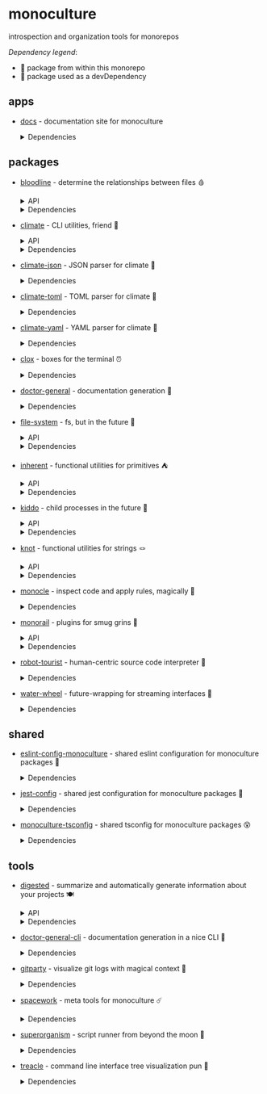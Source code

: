 # monoculture

introspection and organization tools for monorepos

*Dependency legend*:

 - 🦴 package from within this monorepo
 - 🧪 package used as a devDependency

## apps

 * [docs](https://github.com/brekk/monoculture/tree/main/apps/docs) - documentation site for monoculture

   <details><summary>Dependencies</summary>

    - [@chakra-ui/react](https://www.npmjs.com/package/@chakra-ui/react)
    - [@chakra-ui/system](https://www.npmjs.com/package/@chakra-ui/system)
    - [@emotion/react](https://www.npmjs.com/package/@emotion/react)
    - [@emotion/styled](https://www.npmjs.com/package/@emotion/styled)
    - [@mdi/js](https://www.npmjs.com/package/@mdi/js)
    - [framer-motion](https://www.npmjs.com/package/framer-motion)
    - [next](https://www.npmjs.com/package/next)
    - [nextra](https://www.npmjs.com/package/nextra)
    - [nextra-theme-docs](https://www.npmjs.com/package/nextra-theme-docs)
    - [react](https://www.npmjs.com/package/react)
    - [react-dom](https://www.npmjs.com/package/react-dom)
    - [@babel/core](https://www.npmjs.com/package/@babel/core) 🧪
    - [@testing-library/dom](https://www.npmjs.com/package/@testing-library/dom) 🧪
    - [@testing-library/jest-dom](https://www.npmjs.com/package/@testing-library/jest-dom) 🧪
    - [@testing-library/react](https://www.npmjs.com/package/@testing-library/react) 🧪
    - [@testing-library/user-event](https://www.npmjs.com/package/@testing-library/user-event) 🧪
    - [@types/jest](https://www.npmjs.com/package/@types/jest) 🧪
    - [@types/react](https://www.npmjs.com/package/@types/react) 🧪
    - [doctor-general-cli](https://github.com/brekk/monoculture/tree/main/tools/doctor-general-cli) 🦴 🧪
    - [dotenv-cli](https://www.npmjs.com/package/dotenv-cli) 🧪
    - [eslint](https://www.npmjs.com/package/eslint) 🧪
    - [eslint-config-monoculture](https://github.com/brekk/monoculture/tree/main/shared/eslint-config-monoculture) 🦴 🧪
    - [eslint-plugin-next](https://www.npmjs.com/package/eslint-plugin-next) 🧪
    - [eslint-plugin-prettier](https://www.npmjs.com/package/eslint-plugin-prettier) 🧪
    - [eslint-plugin-react](https://www.npmjs.com/package/eslint-plugin-react) 🧪
    - [eslint-plugin-react-hooks](https://www.npmjs.com/package/eslint-plugin-react-hooks) 🧪
    - [jest](https://www.npmjs.com/package/jest) 🧪
    - [jest-environment-jsdom](https://www.npmjs.com/package/jest-environment-jsdom) 🧪
    - [monoculture-tsconfig](https://github.com/brekk/monoculture/tree/main/shared/monoculture-tsconfig) 🦴 🧪
    - [nps](https://www.npmjs.com/package/nps) 🧪
    - [prettier](https://www.npmjs.com/package/prettier) 🧪
    - [typescript](https://www.npmjs.com/package/typescript) 🧪

   </details>

## packages

 * [bloodline](https://github.com/brekk/monoculture/tree/main/packages/bloodline) - determine the relationships between files 🩸

   <details><summary>API</summary>

    - [executables](https://brekk.github.io/monoculture/bloodline/executables)
    - [tree](https://brekk.github.io/monoculture/bloodline/tree)

   </details>

   <details><summary>Dependencies</summary>

    - [chalk](https://www.npmjs.com/package/chalk)
    - [climate](https://github.com/brekk/monoculture/tree/main/packages/climate) 🦴
    - [dependency-tree](https://www.npmjs.com/package/dependency-tree)
    - [file-system](https://github.com/brekk/monoculture/tree/main/packages/file-system) 🦴
    - [fluture](https://www.npmjs.com/package/fluture)
    - [inherent](https://github.com/brekk/monoculture/tree/main/packages/inherent) 🦴
    - [kiddo](https://github.com/brekk/monoculture/tree/main/packages/kiddo) 🦴
    - [knot](https://github.com/brekk/monoculture/tree/main/packages/knot) 🦴
    - [precinct](https://www.npmjs.com/package/precinct)
    - [ramda](https://www.npmjs.com/package/ramda)
    - [ts-graphviz](https://www.npmjs.com/package/ts-graphviz)
    - [doctor-general-cli](https://github.com/brekk/monoculture/tree/main/tools/doctor-general-cli) 🦴 🧪
    - [dotenv-cli](https://www.npmjs.com/package/dotenv-cli) 🧪
    - [eslint-config-monoculture](https://github.com/brekk/monoculture/tree/main/shared/eslint-config-monoculture) 🦴 🧪
    - [jest-config](https://github.com/brekk/monoculture/tree/main/shared/jest-config) 🦴 🧪
    - [nps](https://www.npmjs.com/package/nps) 🧪

   </details>

 * [climate](https://github.com/brekk/monoculture/tree/main/packages/climate) - CLI utilities, friend 👯

   <details><summary>API</summary>

    - [builder](https://brekk.github.io/monoculture/climate/builder)

   </details>

   <details><summary>Dependencies</summary>

    - [chalk](https://www.npmjs.com/package/chalk)
    - [envtrace](https://www.npmjs.com/package/envtrace)
    - [file-system](https://github.com/brekk/monoculture/tree/main/packages/file-system) 🦴
    - [ramda](https://www.npmjs.com/package/ramda)
    - [dotenv-cli](https://www.npmjs.com/package/dotenv-cli) 🧪
    - [eslint](https://www.npmjs.com/package/eslint) 🧪
    - [eslint-config-monoculture](https://github.com/brekk/monoculture/tree/main/shared/eslint-config-monoculture) 🦴 🧪
    - [eslint-plugin-prettier](https://www.npmjs.com/package/eslint-plugin-prettier) 🧪
    - [jest](https://www.npmjs.com/package/jest) 🧪
    - [nps](https://www.npmjs.com/package/nps) 🧪
    - [prettier](https://www.npmjs.com/package/prettier) 🧪
    - [smol-toml](https://www.npmjs.com/package/smol-toml) 🧪
    - [strip-ansi](https://www.npmjs.com/package/strip-ansi) 🧪

   </details>

 * [climate-json](https://github.com/brekk/monoculture/tree/main/packages/climate-json) - JSON parser for climate 🐐

   <details><summary>Dependencies</summary>

    - [ramda](https://www.npmjs.com/package/ramda)
    - [climate](https://github.com/brekk/monoculture/tree/main/packages/climate) 🦴 🧪
    - [dotenv-cli](https://www.npmjs.com/package/dotenv-cli) 🧪
    - [eslint-config-monoculture](https://github.com/brekk/monoculture/tree/main/shared/eslint-config-monoculture) 🦴 🧪
    - [fluture](https://www.npmjs.com/package/fluture) 🧪
    - [jest-config](https://github.com/brekk/monoculture/tree/main/shared/jest-config) 🦴 🧪
    - [nps](https://www.npmjs.com/package/nps) 🧪

   </details>

 * [climate-toml](https://github.com/brekk/monoculture/tree/main/packages/climate-toml) - TOML parser for climate 🍅

   <details><summary>Dependencies</summary>

    - [ramda](https://www.npmjs.com/package/ramda)
    - [smol-toml](https://www.npmjs.com/package/smol-toml)
    - [climate](https://github.com/brekk/monoculture/tree/main/packages/climate) 🦴 🧪
    - [dotenv-cli](https://www.npmjs.com/package/dotenv-cli) 🧪
    - [eslint-config-monoculture](https://github.com/brekk/monoculture/tree/main/shared/eslint-config-monoculture) 🦴 🧪
    - [fluture](https://www.npmjs.com/package/fluture) 🧪
    - [jest-config](https://github.com/brekk/monoculture/tree/main/shared/jest-config) 🦴 🧪
    - [nps](https://www.npmjs.com/package/nps) 🧪

   </details>

 * [climate-yaml](https://github.com/brekk/monoculture/tree/main/packages/climate-yaml) - YAML parser for climate 🍠

   <details><summary>Dependencies</summary>

    - [ramda](https://www.npmjs.com/package/ramda)
    - [yaml](https://www.npmjs.com/package/yaml)
    - [climate](https://github.com/brekk/monoculture/tree/main/packages/climate) 🦴 🧪
    - [dotenv-cli](https://www.npmjs.com/package/dotenv-cli) 🧪
    - [eslint-config-monoculture](https://github.com/brekk/monoculture/tree/main/shared/eslint-config-monoculture) 🦴 🧪
    - [fluture](https://www.npmjs.com/package/fluture) 🧪
    - [jest-config](https://github.com/brekk/monoculture/tree/main/shared/jest-config) 🦴 🧪
    - [nps](https://www.npmjs.com/package/nps) 🧪

   </details>

 * [clox](https://github.com/brekk/monoculture/tree/main/packages/clox) - boxes for the terminal ⏰

   <details><summary>Dependencies</summary>

    - [ansi-align](https://www.npmjs.com/package/ansi-align)
    - [camelcase](https://www.npmjs.com/package/camelcase)
    - [chalk](https://www.npmjs.com/package/chalk)
    - [dotenv-cli](https://www.npmjs.com/package/dotenv-cli)
    - [ramda](https://www.npmjs.com/package/ramda)
    - [string-length](https://www.npmjs.com/package/string-length)
    - [widest-line](https://www.npmjs.com/package/widest-line)
    - [wrap-ansi](https://www.npmjs.com/package/wrap-ansi)
    - [eslint-config-monoculture](https://github.com/brekk/monoculture/tree/main/shared/eslint-config-monoculture) 🦴 🧪
    - [jest-config](https://github.com/brekk/monoculture/tree/main/shared/jest-config) 🦴 🧪
    - [nps](https://www.npmjs.com/package/nps) 🧪

   </details>

 * [doctor-general](https://github.com/brekk/monoculture/tree/main/packages/doctor-general) - documentation generation 🩻

   <details><summary>Dependencies</summary>

    - [climate](https://github.com/brekk/monoculture/tree/main/packages/climate) 🦴
    - [file-system](https://github.com/brekk/monoculture/tree/main/packages/file-system) 🦴
    - [fluture](https://www.npmjs.com/package/fluture)
    - [inherent](https://github.com/brekk/monoculture/tree/main/packages/inherent) 🦴
    - [kiddo](https://github.com/brekk/monoculture/tree/main/packages/kiddo) 🦴
    - [knot](https://github.com/brekk/monoculture/tree/main/packages/knot) 🦴
    - [ramda](https://www.npmjs.com/package/ramda)
    - [dotenv-cli](https://www.npmjs.com/package/dotenv-cli) 🧪
    - [envtrace](https://www.npmjs.com/package/envtrace) 🧪
    - [esbuild](https://www.npmjs.com/package/esbuild) 🧪
    - [eslint-config-monoculture](https://github.com/brekk/monoculture/tree/main/shared/eslint-config-monoculture) 🦴 🧪
    - [jest-environment-jsdom](https://www.npmjs.com/package/jest-environment-jsdom) 🧪
    - [madge](https://www.npmjs.com/package/madge) 🧪
    - [nps](https://www.npmjs.com/package/nps) 🧪
    - [strip-ansi](https://www.npmjs.com/package/strip-ansi) 🧪
    - [xtrace](https://www.npmjs.com/package/xtrace) 🧪

   </details>

 * [file-system](https://github.com/brekk/monoculture/tree/main/packages/file-system) - fs, but in the future 🔮

   <details><summary>API</summary>

    - [fs](https://brekk.github.io/monoculture/file-system/fs)

   </details>

   <details><summary>Dependencies</summary>

    - [find-up](https://www.npmjs.com/package/find-up)
    - [fluture](https://www.npmjs.com/package/fluture)
    - [ramda](https://www.npmjs.com/package/ramda)
    - [@testing-library/jest-dom](https://www.npmjs.com/package/@testing-library/jest-dom) 🧪
    - [dotenv-cli](https://www.npmjs.com/package/dotenv-cli) 🧪
    - [eslint-config-monoculture](https://github.com/brekk/monoculture/tree/main/shared/eslint-config-monoculture) 🦴 🧪
    - [jest](https://www.npmjs.com/package/jest) 🧪
    - [jest-config](https://github.com/brekk/monoculture/tree/main/shared/jest-config) 🦴 🧪
    - [nps](https://www.npmjs.com/package/nps) 🧪

   </details>

 * [inherent](https://github.com/brekk/monoculture/tree/main/packages/inherent) - functional utilities for primitives ⛺️

   <details><summary>API</summary>

    - [primitives](https://brekk.github.io/monoculture/inherent/primitives)

   </details>

   <details><summary>Dependencies</summary>

    - [ramda](https://www.npmjs.com/package/ramda)
    - [dotenv-cli](https://www.npmjs.com/package/dotenv-cli) 🧪
    - [eslint-config-monoculture](https://github.com/brekk/monoculture/tree/main/shared/eslint-config-monoculture) 🦴 🧪
    - [jest-config](https://github.com/brekk/monoculture/tree/main/shared/jest-config) 🦴 🧪
    - [nps](https://www.npmjs.com/package/nps) 🧪

   </details>

 * [kiddo](https://github.com/brekk/monoculture/tree/main/packages/kiddo) - child processes in the future 👶

   <details><summary>API</summary>

    - [kiddo](https://brekk.github.io/monoculture/kiddo/kiddo)

   </details>

   <details><summary>Dependencies</summary>

    - [execa](https://www.npmjs.com/package/execa)
    - [fluture](https://www.npmjs.com/package/fluture)
    - [ramda](https://www.npmjs.com/package/ramda)
    - [@testing-library/jest-dom](https://www.npmjs.com/package/@testing-library/jest-dom) 🧪
    - [dotenv-cli](https://www.npmjs.com/package/dotenv-cli) 🧪
    - [eslint-config-monoculture](https://github.com/brekk/monoculture/tree/main/shared/eslint-config-monoculture) 🦴 🧪
    - [jest](https://www.npmjs.com/package/jest) 🧪
    - [jest-config](https://github.com/brekk/monoculture/tree/main/shared/jest-config) 🦴 🧪
    - [nps](https://www.npmjs.com/package/nps) 🧪

   </details>

 * [knot](https://github.com/brekk/monoculture/tree/main/packages/knot) - functional utilities for strings 🪢

   <details><summary>API</summary>

    - [knot](https://brekk.github.io/monoculture/knot/knot)

   </details>

   <details><summary>Dependencies</summary>

    - [chalk](https://www.npmjs.com/package/chalk)
    - [ramda](https://www.npmjs.com/package/ramda)
    - [dotenv-cli](https://www.npmjs.com/package/dotenv-cli) 🧪
    - [eslint-config-monoculture](https://github.com/brekk/monoculture/tree/main/shared/eslint-config-monoculture) 🦴 🧪
    - [jest-config](https://github.com/brekk/monoculture/tree/main/shared/jest-config) 🦴 🧪
    - [nps](https://www.npmjs.com/package/nps) 🧪

   </details>

 * [monocle](https://github.com/brekk/monoculture/tree/main/packages/monocle) - inspect code and apply rules, magically 🧐

   <details><summary>Dependencies</summary>

    - [climate](https://github.com/brekk/monoculture/tree/main/packages/climate) 🦴
    - [climate-json](https://github.com/brekk/monoculture/tree/main/packages/climate-json) 🦴
    - [climate-toml](https://github.com/brekk/monoculture/tree/main/packages/climate-toml) 🦴
    - [envtrace](https://www.npmjs.com/package/envtrace)
    - [fluture](https://www.npmjs.com/package/fluture)
    - [monorail](https://github.com/brekk/monoculture/tree/main/packages/monorail) 🦴
    - [ramda](https://www.npmjs.com/package/ramda)
    - [dotenv-cli](https://www.npmjs.com/package/dotenv-cli) 🧪
    - [esbuild](https://www.npmjs.com/package/esbuild) 🧪
    - [eslint-config-monoculture](https://github.com/brekk/monoculture/tree/main/shared/eslint-config-monoculture) 🦴 🧪
    - [execa](https://www.npmjs.com/package/execa) 🧪
    - [jest](https://www.npmjs.com/package/jest) 🧪
    - [jest-config](https://github.com/brekk/monoculture/tree/main/shared/jest-config) 🦴 🧪
    - [nps](https://www.npmjs.com/package/nps) 🧪
    - [robot-tourist](https://github.com/brekk/monoculture/tree/main/packages/robot-tourist) 🦴 🧪

   </details>

 * [monorail](https://github.com/brekk/monoculture/tree/main/packages/monorail) - plugins for smug grins 🚂

   <details><summary>API</summary>

    - [helpers](https://brekk.github.io/monoculture/monorail/helpers)

   </details>

   <details><summary>Dependencies</summary>

    - [@hapi/topo](https://www.npmjs.com/package/@hapi/topo)
    - [envtrace](https://www.npmjs.com/package/envtrace)
    - [file-system](https://github.com/brekk/monoculture/tree/main/packages/file-system) 🦴
    - [dotenv-cli](https://www.npmjs.com/package/dotenv-cli) 🧪
    - [esbuild](https://www.npmjs.com/package/esbuild) 🧪
    - [eslint-config-monoculture](https://github.com/brekk/monoculture/tree/main/shared/eslint-config-monoculture) 🦴 🧪
    - [jest](https://www.npmjs.com/package/jest) 🧪
    - [jest-config](https://github.com/brekk/monoculture/tree/main/shared/jest-config) 🦴 🧪
    - [nps](https://www.npmjs.com/package/nps) 🧪
    - [unusual](https://www.npmjs.com/package/unusual) 🧪

   </details>

 * [robot-tourist](https://github.com/brekk/monoculture/tree/main/packages/robot-tourist) - human-centric source code interpreter 🤖

   <details><summary>Dependencies</summary>

    - [change-case](https://www.npmjs.com/package/change-case)
    - [climate](https://github.com/brekk/monoculture/tree/main/packages/climate) 🦴
    - [envtrace](https://www.npmjs.com/package/envtrace)
    - [file-system](https://github.com/brekk/monoculture/tree/main/packages/file-system) 🦴
    - [ramda](https://www.npmjs.com/package/ramda)
    - [stemmer](https://www.npmjs.com/package/stemmer)
    - [dotenv-cli](https://www.npmjs.com/package/dotenv-cli) 🧪
    - [esbuild](https://www.npmjs.com/package/esbuild) 🧪
    - [eslint](https://www.npmjs.com/package/eslint) 🧪
    - [eslint-config-monoculture](https://github.com/brekk/monoculture/tree/main/shared/eslint-config-monoculture) 🦴 🧪
    - [jest](https://www.npmjs.com/package/jest) 🧪
    - [nps](https://www.npmjs.com/package/nps) 🧪
    - [prettier](https://www.npmjs.com/package/prettier) 🧪
    - [strip-ansi](https://www.npmjs.com/package/strip-ansi) 🧪

   </details>

 * [water-wheel](https://github.com/brekk/monoculture/tree/main/packages/water-wheel) - future-wrapping for streaming interfaces 🌊

   <details><summary>Dependencies</summary>

    - [envtrace](https://www.npmjs.com/package/envtrace)
    - [fluture](https://www.npmjs.com/package/fluture)
    - [get-stream](https://www.npmjs.com/package/get-stream)
    - [ramda](https://www.npmjs.com/package/ramda)
    - [dotenv-cli](https://www.npmjs.com/package/dotenv-cli) 🧪
    - [eslint-config-monoculture](https://github.com/brekk/monoculture/tree/main/shared/eslint-config-monoculture) 🦴 🧪
    - [into-stream](https://www.npmjs.com/package/into-stream) 🧪
    - [jest-config](https://github.com/brekk/monoculture/tree/main/shared/jest-config) 🦴 🧪
    - [nps](https://www.npmjs.com/package/nps) 🧪

   </details>

## shared

 * [eslint-config-monoculture](https://github.com/brekk/monoculture/tree/main/shared/eslint-config-monoculture) - shared eslint configuration for monoculture packages 🧹

   <details><summary>Dependencies</summary>

    - [@typescript-eslint/eslint-plugin](https://www.npmjs.com/package/@typescript-eslint/eslint-plugin)
    - [@typescript-eslint/parser](https://www.npmjs.com/package/@typescript-eslint/parser)
    - [eslint](https://www.npmjs.com/package/eslint)
    - [eslint-config-next](https://www.npmjs.com/package/eslint-config-next)
    - [eslint-config-prettier](https://www.npmjs.com/package/eslint-config-prettier)
    - [eslint-config-turbo](https://www.npmjs.com/package/eslint-config-turbo)
    - [eslint-plugin-babel](https://www.npmjs.com/package/eslint-plugin-babel)
    - [eslint-plugin-fp](https://www.npmjs.com/package/eslint-plugin-fp)
    - [eslint-plugin-import](https://www.npmjs.com/package/eslint-plugin-import)
    - [eslint-plugin-jsdoc](https://www.npmjs.com/package/eslint-plugin-jsdoc)
    - [eslint-plugin-prettier](https://www.npmjs.com/package/eslint-plugin-prettier)
    - [eslint-plugin-ramda](https://www.npmjs.com/package/eslint-plugin-ramda)
    - [eslint-plugin-react](https://www.npmjs.com/package/eslint-plugin-react)
    - [eslint-plugin-unused-imports](https://www.npmjs.com/package/eslint-plugin-unused-imports)
    - [nps](https://www.npmjs.com/package/nps) 🧪
    - [prettier](https://www.npmjs.com/package/prettier) 🧪
    - [typescript](https://www.npmjs.com/package/typescript) 🧪

   </details>

 * [jest-config](https://github.com/brekk/monoculture/tree/main/shared/jest-config) - shared jest configuration for monoculture packages 🎪

   <details><summary>Dependencies</summary>

    - [@swc/core](https://www.npmjs.com/package/@swc/core)
    - [@swc/jest](https://www.npmjs.com/package/@swc/jest)
    - [@testing-library/jest-dom](https://www.npmjs.com/package/@testing-library/jest-dom)
    - [jest](https://www.npmjs.com/package/jest)
    - [jest-silent-reporter](https://www.npmjs.com/package/jest-silent-reporter)
    - [ts-jest-resolver](https://www.npmjs.com/package/ts-jest-resolver)
    - [typescript](https://www.npmjs.com/package/typescript)
    - [nps](https://www.npmjs.com/package/nps) 🧪

   </details>

 * [monoculture-tsconfig](https://github.com/brekk/monoculture/tree/main/shared/monoculture-tsconfig) - shared tsconfig for monoculture packages 😵

   <details><summary>Dependencies</summary>

    - [dotenv-cli](https://www.npmjs.com/package/dotenv-cli) 🧪
    - [nps](https://www.npmjs.com/package/nps) 🧪

   </details>

## tools

 * [digested](https://github.com/brekk/monoculture/tree/main/tools/digested) - summarize and automatically generate information about your projects 🍽️

   <details><summary>API</summary>

    - [summary](https://brekk.github.io/monoculture/digested/summary)

   </details>

   <details><summary>Dependencies</summary>

    - [climate](https://github.com/brekk/monoculture/tree/main/packages/climate) 🦴
    - [climate-json](https://github.com/brekk/monoculture/tree/main/packages/climate-json) 🦴
    - [climate-toml](https://github.com/brekk/monoculture/tree/main/packages/climate-toml) 🦴
    - [file-system](https://github.com/brekk/monoculture/tree/main/packages/file-system) 🦴
    - [fluture](https://www.npmjs.com/package/fluture)
    - [ramda](https://www.npmjs.com/package/ramda)
    - [doctor-general-cli](https://github.com/brekk/monoculture/tree/main/tools/doctor-general-cli) 🦴 🧪
    - [dotenv-cli](https://www.npmjs.com/package/dotenv-cli) 🧪
    - [eslint-config-monoculture](https://github.com/brekk/monoculture/tree/main/shared/eslint-config-monoculture) 🦴 🧪
    - [jest-config](https://github.com/brekk/monoculture/tree/main/shared/jest-config) 🦴 🧪
    - [nps](https://www.npmjs.com/package/nps) 🧪

   </details>

 * [doctor-general-cli](https://github.com/brekk/monoculture/tree/main/tools/doctor-general-cli) - documentation generation in a nice CLI 🫡

   <details><summary>Dependencies</summary>

    - [climate](https://github.com/brekk/monoculture/tree/main/packages/climate) 🦴
    - [doctor-general](https://github.com/brekk/monoculture/tree/main/packages/doctor-general) 🦴
    - [inherent](https://github.com/brekk/monoculture/tree/main/packages/inherent) 🦴
    - [ramda](https://www.npmjs.com/package/ramda)
    - [dotenv-cli](https://www.npmjs.com/package/dotenv-cli) 🧪
    - [envtrace](https://www.npmjs.com/package/envtrace) 🧪
    - [esbuild](https://www.npmjs.com/package/esbuild) 🧪
    - [eslint-config-monoculture](https://github.com/brekk/monoculture/tree/main/shared/eslint-config-monoculture) 🦴 🧪
    - [jest-environment-jsdom](https://www.npmjs.com/package/jest-environment-jsdom) 🧪
    - [madge](https://www.npmjs.com/package/madge) 🧪
    - [nps](https://www.npmjs.com/package/nps) 🧪
    - [strip-ansi](https://www.npmjs.com/package/strip-ansi) 🧪
    - [xtrace](https://www.npmjs.com/package/xtrace) 🧪

   </details>

 * [gitparty](https://github.com/brekk/monoculture/tree/main/tools/gitparty) - visualize git logs with magical context 🎨

   <details><summary>Dependencies</summary>

    - [climate](https://github.com/brekk/monoculture/tree/main/packages/climate) 🦴
    - [clox](https://github.com/brekk/monoculture/tree/main/packages/clox) 🦴
    - [date-fns](https://www.npmjs.com/package/date-fns)
    - [date-fns-tz](https://www.npmjs.com/package/date-fns-tz)
    - [file-system](https://github.com/brekk/monoculture/tree/main/packages/file-system) 🦴
    - [fluture](https://www.npmjs.com/package/fluture)
    - [gitlog](https://www.npmjs.com/package/gitlog)
    - [micromatch](https://www.npmjs.com/package/micromatch)
    - [ramda](https://www.npmjs.com/package/ramda)
    - [treacle](https://github.com/brekk/monoculture/tree/main/tools/treacle) 🦴
    - [dotenv-cli](https://www.npmjs.com/package/dotenv-cli) 🧪
    - [eslint-config-monoculture](https://github.com/brekk/monoculture/tree/main/shared/eslint-config-monoculture) 🦴 🧪
    - [jest-config](https://github.com/brekk/monoculture/tree/main/shared/jest-config) 🦴 🧪
    - [nps](https://www.npmjs.com/package/nps) 🧪

   </details>

 * [spacework](https://github.com/brekk/monoculture/tree/main/tools/spacework) - meta tools for monoculture ☄️

   <details><summary>Dependencies</summary>

    - [execa](https://www.npmjs.com/package/execa)
    - [fluture](https://www.npmjs.com/package/fluture)
    - [ramda](https://www.npmjs.com/package/ramda)
    - [snang](https://www.npmjs.com/package/snang)
    - [eslint-config-monoculture](https://github.com/brekk/monoculture/tree/main/shared/eslint-config-monoculture) 🦴 🧪
    - [nps](https://www.npmjs.com/package/nps) 🧪
    - [nps-utils](https://www.npmjs.com/package/nps-utils) 🧪

   </details>

 * [superorganism](https://github.com/brekk/monoculture/tree/main/tools/superorganism) - script runner from beyond the moon 🦠

   <details><summary>Dependencies</summary>

    - [chalk](https://www.npmjs.com/package/chalk)
    - [climate](https://github.com/brekk/monoculture/tree/main/packages/climate) 🦴
    - [dotenv-cli](https://www.npmjs.com/package/dotenv-cli)
    - [envtrace](https://www.npmjs.com/package/envtrace)
    - [file-system](https://github.com/brekk/monoculture/tree/main/packages/file-system) 🦴
    - [fluture](https://www.npmjs.com/package/fluture)
    - [kiddo](https://github.com/brekk/monoculture/tree/main/packages/kiddo) 🦴
    - [project-bin-path](https://www.npmjs.com/package/project-bin-path)
    - [ramda](https://www.npmjs.com/package/ramda)
    - [esbuild](https://www.npmjs.com/package/esbuild) 🧪
    - [eslint-config-monoculture](https://github.com/brekk/monoculture/tree/main/shared/eslint-config-monoculture) 🦴 🧪
    - [fastest-levenshtein](https://www.npmjs.com/package/fastest-levenshtein) 🧪
    - [jest-config](https://github.com/brekk/monoculture/tree/main/shared/jest-config) 🦴 🧪
    - [nps](https://www.npmjs.com/package/nps) 🧪

   </details>

 * [treacle](https://github.com/brekk/monoculture/tree/main/tools/treacle) - command line interface tree visualization pun 🫠

   <details><summary>Dependencies</summary>

    - [file-system](https://github.com/brekk/monoculture/tree/main/packages/file-system) 🦴
    - [fluture](https://www.npmjs.com/package/fluture)
    - [gitlog](https://www.npmjs.com/package/gitlog)
    - [kiddo](https://github.com/brekk/monoculture/tree/main/packages/kiddo) 🦴
    - [ramda](https://www.npmjs.com/package/ramda)
    - [dotenv-cli](https://www.npmjs.com/package/dotenv-cli) 🧪
    - [eslint-config-monoculture](https://github.com/brekk/monoculture/tree/main/shared/eslint-config-monoculture) 🦴 🧪
    - [jest-config](https://github.com/brekk/monoculture/tree/main/shared/jest-config) 🦴 🧪
    - [nps](https://www.npmjs.com/package/nps) 🧪

   </details>

